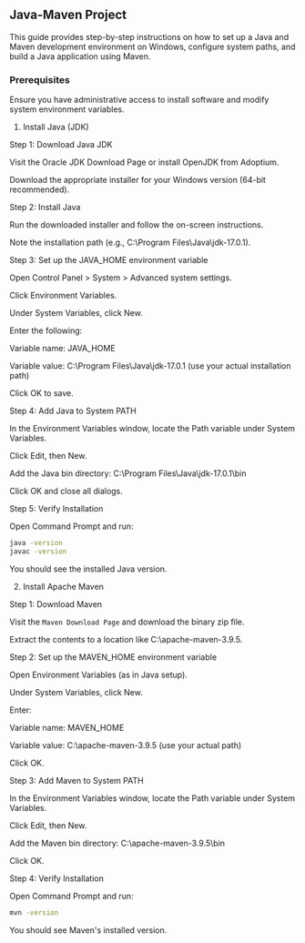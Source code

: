 ## Java-Maven Project


This guide provides step-by-step instructions on how to set up a Java and Maven development environment on Windows, configure system paths, and build a Java application using Maven.

### Prerequisites

Ensure you have administrative access to install software and modify system environment variables.

1. Install Java (JDK)

Step 1: Download Java JDK

Visit the Oracle JDK Download Page or install OpenJDK from Adoptium.

Download the appropriate installer for your Windows version (64-bit recommended).

Step 2: Install Java

Run the downloaded installer and follow the on-screen instructions.

Note the installation path (e.g., C:\Program Files\Java\jdk-17.0.1).

Step 3: Set up the JAVA_HOME environment variable

Open Control Panel > System > Advanced system settings.

Click Environment Variables.

Under System Variables, click New.

Enter the following:

Variable name: JAVA_HOME

Variable value: C:\Program Files\Java\jdk-17.0.1 (use your actual installation path)

Click OK to save.

Step 4: Add Java to System PATH

In the Environment Variables window, locate the Path variable under System Variables.

Click Edit, then New.

Add the Java bin directory: C:\Program Files\Java\jdk-17.0.1\bin

Click OK and close all dialogs.

Step 5: Verify Installation

Open Command Prompt and run:

```sh
java -version
javac -version
```
You should see the installed Java version.


2. Install Apache Maven

Step 1: Download Maven

Visit the ``Maven Download Page`` and download the binary zip file.

Extract the contents to a location like C:\apache-maven-3.9.5.

Step 2: Set up the MAVEN_HOME environment variable

Open Environment Variables (as in Java setup).

Under System Variables, click New.

Enter:

Variable name: MAVEN_HOME

Variable value: C:\apache-maven-3.9.5 (use your actual path)

Click OK.

Step 3: Add Maven to System PATH

In the Environment Variables window, locate the Path variable under System Variables.

Click Edit, then New.

Add the Maven bin directory: C:\apache-maven-3.9.5\bin

Click OK.

Step 4: Verify Installation

Open Command Prompt and run:

```sh
mvn -version
```
You should see Maven's installed version.
